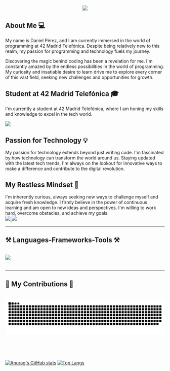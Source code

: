 <h3 align="center">
    <img src="https://readme-typing-svg.herokuapp.com/?font=Righteous&size=35&center=true&vCenter=true&width=500&height=70&duration=4000&lines=Hi+There!+👋;+I'm+Daniel+Pérez!;" />
</h3>

<h2>About Me 💻  </h2>
My name is Daniel Pérez, and I am currently immersed in the world of programming at 42 Madrid Telefónica. Despite being relatively new to this realm, my passion for programming and technology fuels my journey.

Discovering the magic behind coding has been a revelation for me. I'm constantly amazed by the endless possibilities in the world of programming. My curiosity and insatiable desire to learn drive me to explore every corner of this vast field, seeking new challenges and opportunities for growth.

<h2>Student at 42 Madrid Telefónica 🎓  </h2>
I'm currently a student at 42 Madrid Telefónica, where I am honing my skills and knowledge to excel in the tech world.

<br/>

![](https://repository-images.githubusercontent.com/237800104/dfc69080-46fb-11eb-9413-0f02ce8f5532)

<div>

<h2>Passion for Technology 💡  </h2>
My passion for technology extends beyond just writing code. I'm fascinated by how technology can transform the world around us. Staying updated with the latest tech trends, I'm always on the lookout for innovative ways to make a difference and contribute to the digital revolution.

<h2>My Restless Mindset 🚀  </h2>
I'm inherently curious, always seeking new ways to challenge myself and acquire fresh knowledge. I firmly believe in the power of continuous learning and am open to new ideas and perspectives. I'm willing to work hard, overcome obstacles, and achieve my goals.
 
 </div>
 
<div> 
  <a href="mailto:dani.mm.0503@gmail.com">
    <img src="https://img.shields.io/badge/Gmail-333333?style=for-the-badge&logo=gmail&logoColor=red" />
  </a>
  <a href="https://www.linkedin.com/in/daniel-pérez-ayuso-b71230295/"_blank">
    <img src="https://img.shields.io/badge/LinkedIn-0077B5?style=for-the-badge&logo=linkedin&logoColor=white" target="_blank" />
  </a>
    <!-- sqlite, safari, google-chrome are other good icon options -->
  </a>
</div>

 <hr/>
 
<h2>⚒️ Languages-Frameworks-Tools ⚒️</h2>
<br/>
<div>
    <img src="https://skillicons.dev/icons?i=c,vscode,github,git" /><br>
</div>

<br/>
<hr/>

<div>
  <h2>🐍 My Contributions 🐍</h2>
  <br>
  <img alt="snake eating my contributions" src="https://raw.githubusercontent.com/salesp07/salesp07/output/github-contribution-grid-snake.svg" />
  
  <br/><br/><br/>
</div>

[![Anurag's GitHub stats](https://github-readme-stats.vercel.app/api?username=dperez-a)](https://github.com/anuraghazra/github-readme-stats) 
[![Top Langs](https://github-readme-stats.vercel.app/api/top-langs/?username=dperez-a&layout=compact)](https://github.com/anuraghazra/github-readme-stats)
